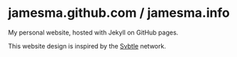 jamesma.github.com / jamesma.info
=================================

My personal website, hosted with Jekyll on GitHub pages.

This website design is inspired by the [Svbtle][] network.



[Svbtle]:					http://svbtle.com/				"Svbtle"